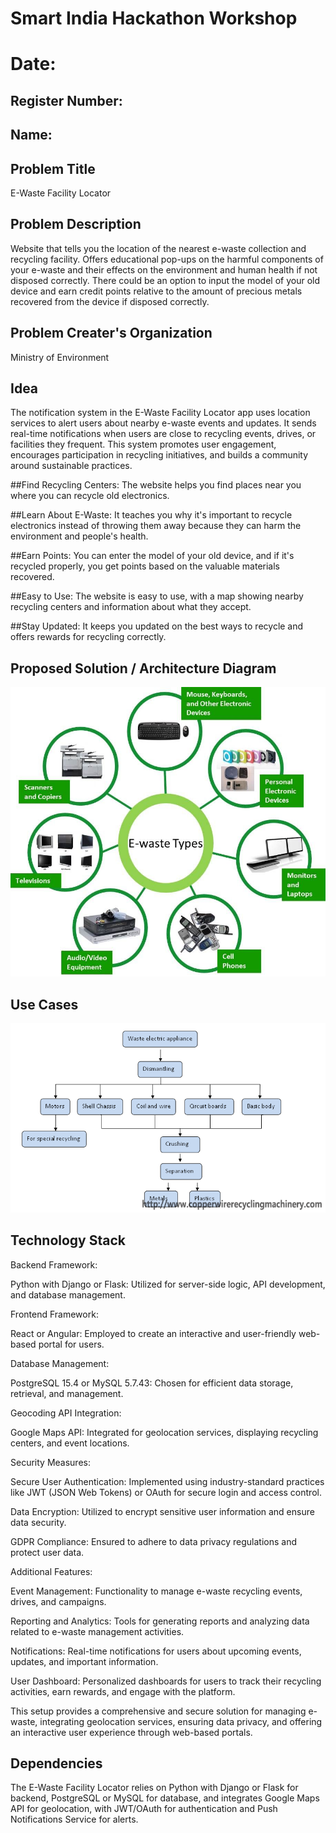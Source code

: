 # Smart India Hackathon Workshop
# Date:
## Register Number:
## Name:
## Problem Title
E-Waste Facility Locator
## Problem Description
Website that tells you the location of the nearest e-waste collection and recycling facility. Offers educational pop-ups on the harmful components of your e-waste and their effects on the environment and human health if not disposed correctly. There could be an option to input the model of your old device and earn credit points relative to the amount of precious metals recovered from the device if disposed correctly.
## Problem Creater's Organization
Ministry of Environment

## Idea

The notification system in the E-Waste Facility Locator app uses location services to alert users about nearby e-waste events and updates. It sends real-time notifications when users are close to recycling events, drives, or facilities they frequent. This system promotes user engagement, encourages participation in recycling initiatives, and builds a community around sustainable practices.

##Find Recycling Centers: The website helps you find places near you where you can recycle old electronics.

##Learn About E-Waste: It teaches you why it's important to recycle electronics instead of throwing them away because they can harm the environment and people's health.

##Earn Points: You can enter the model of your old device, and if it's recycled properly, you get points based on the valuable materials recovered.

##Easy to Use: The website is easy to use, with a map showing nearby recycling centers and information about what they accept.

##Stay Updated: It keeps you updated on the best ways to recycle and offers rewards for recycling correctly.

## Proposed Solution / Architecture Diagram

![alt text](<e-waste 1.jpg>)

## Use Cases

![alt text](<e waste 2.png>)

## Technology Stack

Backend Framework:

Python with Django or Flask: Utilized for server-side logic, API development, and database management.

Frontend Framework:

React or Angular: Employed to create an interactive and user-friendly web-based portal for users.

Database Management:

PostgreSQL 15.4 or MySQL 5.7.43: Chosen for efficient data storage, retrieval, and management.

Geocoding API Integration:

Google Maps API: Integrated for geolocation services, displaying recycling centers, and event locations.

Security Measures:

Secure User Authentication: Implemented using industry-standard practices like JWT (JSON Web Tokens) or OAuth for secure login and access control.

Data Encryption: Utilized to encrypt sensitive user information and ensure data security.

GDPR Compliance: Ensured to adhere to data privacy regulations and protect user data.

Additional Features:

Event Management: Functionality to manage e-waste recycling events, drives, and campaigns.

Reporting and Analytics: Tools for generating reports and analyzing data related to e-waste management activities.

Notifications: Real-time notifications for users about upcoming events, updates, and important information.

User Dashboard: Personalized dashboards for users to track their recycling activities, earn rewards, and engage with the platform.

This setup provides a comprehensive and secure solution for managing e-waste, integrating geolocation services, ensuring data privacy, and offering an interactive user experience through web-based portals.
## Dependencies

The E-Waste Facility Locator relies on Python with Django or Flask for backend, PostgreSQL or MySQL for database, and integrates Google Maps API for geolocation, with JWT/OAuth for authentication and Push Notifications Service for alerts.